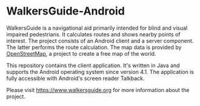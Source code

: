 WalkersGuide-Android
====================


WalkersGuide is a navigational aid primarily intended for blind and visual impaired pedestrians. It
calculates routes and shows nearby points of interest.  The project consists of an Android client
and a server component. The latter performs the route calculation. The map data is provided by
[OpenStreetMap](https://www.openstreetmap.org), a project to create a free map of the world.

This repository contains the client application. It's written in Java and supports the Android
operating system since version 4.1. The application is fully accessible with Android's screen reader
Talkback.

Please visit https://www.walkersguide.org for more information about the project.


